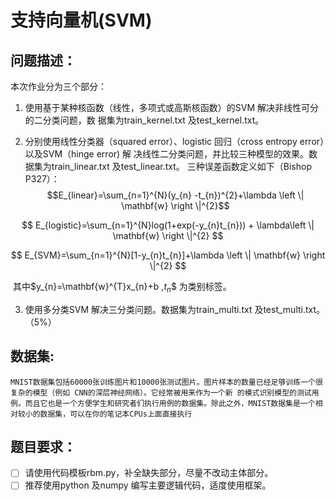

# 支持向量机(SVM)



## 问题描述：

本次作业分为三个部分：

1. 使用基于某种核函数（线性，多项式或高斯核函数）的SVM 解决非线性可分的二分类问题，数
  据集为train_kernel.txt 及test_kernel.txt。

2. 分别使用线性分类器（squared error）、logistic 回归（cross entropy error）以及SVM（hinge error) 解
  决线性二分类问题，并比较三种模型的效果。数据集为train_linear.txt 及test_linear.txt。
  三种误差函数定义如下（Bishop P327）：
  $$E_{linear}=\sum_{n=1}^{N}(y_{n} -t_{n})^{2}+\lambda \left \| \mathbf{w} \right \|^{2}$$

  $$
  E_{logistic}=\sum_{n=1}^{N}log(1+exp(-y_{n}t_{n})) + \lambda\left \| \mathbf{w} \right \|^{2}
  $$

  $$
  E_{SVM}=\sum_{n=1}^{N}[1-y_{n}t_{n}]+\lambda \left \| \mathbf{w} \right \|^{2}
  $$

  ​
  其中$y_{n}=\mathbf{w}^{T}x_{n}+b $,$$t_{n}$$ 为类别标签。

3. 使用多分类SVM 解决三分类问题。数据集为train_multi.txt 及test_multi.txt。（5%）





## 数据集: 

 	MNIST数据集包括60000张训练图片和10000张测试图片。图片样本的数量已经足够训练一个很复杂的模型（例如 CNN的深层神经网络）。它经常被用来作为一个新 的模式识别模型的测试用例。而且它也是一个方便学生和研究者们执行用例的数据集。除此之外，MNIST数据集是一个相对较小的数据集，可以在你的笔记本CPUs上面直接执行





## 题目要求： 

- [ ] 请使用代码模板rbm.py，补全缺失部分，尽量不改动主体部分。
- [ ] 推荐使用python 及numpy 编写主要逻辑代码，适度使用框架。
